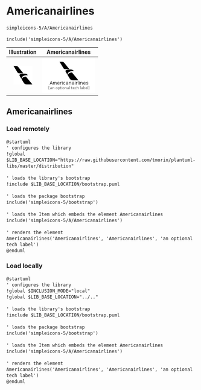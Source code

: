 # Americanairlines


```text
simpleicons-5/A/Americanairlines
```

```text
include('simpleicons-5/A/Americanairlines')
```



| Illustration | Americanairlines |
| :---: | :---: |
| ![illustration for Illustration](../../simpleicons-5/A/Americanairlines.png) | ![illustration for Americanairlines](../../simpleicons-5/A/Americanairlines.Local.png) |




## Americanairlines

### Load remotely
```plantuml
@startuml
' configures the library
!global $LIB_BASE_LOCATION="https://raw.githubusercontent.com/tmorin/plantuml-libs/master/distribution"

' loads the library's bootstrap
!include $LIB_BASE_LOCATION/bootstrap.puml

' loads the package bootstrap
include('simpleicons-5/bootstrap')

' loads the Item which embeds the element Americanairlines
include('simpleicons-5/A/Americanairlines')

' renders the element
Americanairlines('Americanairlines', 'Americanairlines', 'an optional tech label')
@enduml
```

### Load locally
```plantuml
@startuml
' configures the library
!global $INCLUSION_MODE="local"
!global $LIB_BASE_LOCATION="../.."

' loads the library's bootstrap
!include $LIB_BASE_LOCATION/bootstrap.puml

' loads the package bootstrap
include('simpleicons-5/bootstrap')

' loads the Item which embeds the element Americanairlines
include('simpleicons-5/A/Americanairlines')

' renders the element
Americanairlines('Americanairlines', 'Americanairlines', 'an optional tech label')
@enduml
```

